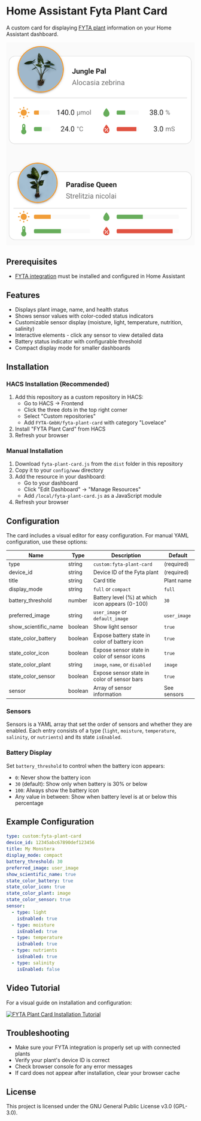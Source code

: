 # Home Assistant Fyta Plant Card

A custom card for displaying [FYTA plant](https://fyta.de/) information on your Home Assistant dashboard.

![Screenshot](assets/card-image.png)

## Prerequisites

- [FYTA integration](https://www.home-assistant.io/integrations/fyta/) must be installed and configured in Home Assistant

## Features

- Displays plant image, name, and health status
- Shows sensor values with color-coded status indicators
- Customizable sensor display (moisture, light, temperature, nutrition, salinity)
- Interactive elements - click any sensor to view detailed data
- Battery status indicator with configurable threshold
- Compact display mode for smaller dashboards

## Installation

### HACS Installation (Recommended)

1. Add this repository as a custom repository in HACS:
   - Go to HACS → Frontend
   - Click the three dots in the top right corner
   - Select "Custom repositories"
   - Add `FYTA-GmbH/fyta-plant-card` with category "Lovelace"
2. Install "FYTA Plant Card" from HACS
3. Refresh your browser

### Manual Installation

1. Download `fyta-plant-card.js` from the `dist` folder in this repository
2. Copy it to your `config/www` directory
3. Add the resource in your dashboard:
   - Go to your dashboard
   - Click "Edit Dashboard" → "Manage Resources"
   - Add `/local/fyta-plant-card.js` as a JavaScript module
4. Refresh your browser

## Configuration

The card includes a visual editor for easy configuration. For manual YAML configuration, use these options:

| Name                 | Type    | Description                                         | Default      |
|----------------------|---------|-----------------------------------------------------|--------------|
| type                 | string  | `custom:fyta-plant-card`                            | (required)   |
| device_id            | string  | Device ID of the Fyta plant                         | (required)   |
| title                | string  | Card title                                          | Plant name   |
| display_mode         | string  | `full` or `compact`                                 | `full`       |
| battery_threshold    | number  | Battery level (%) at which icon appears (0-100)     | `30`         |
| preferred_image      | string  | `user_image` or `default_image`                     | `user_image` |
| show_scientific_name | boolean | Show light sensor                                   | `true`       |
| state_color_battery  | boolean | Expose battery state in color of battery icon       | `true`       |
| state_color_icon     | boolean | Expose sensor state in color of sensor icons        | `true`       |
| state_color_plant    | string  | `image`, `name`, or `disabled`                      | `image`      |
| state_color_sensor   | boolean | Expose sensor state in color of sensor bars         | `true`       |
| sensor               | boolean | Array of sensor information                         | See sensors  |


### Sensors
Sensors is a YAML array that set the order of sensors and whether they are enabled. Each entry consists of a type (`light`, `moisture`, `temperature`, `salinity`, or `nutrients`) and its state `isEnabled`.

### Battery Display

Set `battery_threshold` to control when the battery icon appears:
- `0`: Never show the battery icon
- `30` (default): Show only when battery is 30% or below
- `100`: Always show the battery icon
- Any value in between: Show when battery level is at or below this percentage

## Example Configuration

```yaml
type: custom:fyta-plant-card
device_id: 12345abc67890def123456
title: My Monstera
display_mode: compact
battery_threshold: 30
preferred_image: user_image
show_scientific_name: true
state_color_battery: true
state_color_icon: true
state_color_plant: image
state_color_sensor: true
sensor:
  - type: light
    isEnabled: true
  - type: moisture
    isEnabled: true
  - type: temperature
    isEnabled: true
  - type: nutrients
    isEnabled: true
  - type: salinity
    isEnabled: false
```

## Video Tutorial

For a visual guide on installation and configuration:

[![FYTA Plant Card Installation Tutorial](https://img.youtube.com/vi/KS1u91yYSsE/0.jpg)](https://youtu.be/KS1u91yYSsE)

## Troubleshooting

- Make sure your FYTA integration is properly set up with connected plants
- Verify your plant's device ID is correct
- Check browser console for any error messages
- If card does not appear after installation, clear your browser cache

## License

This project is licensed under the GNU General Public License v3.0 (GPL-3.0).
